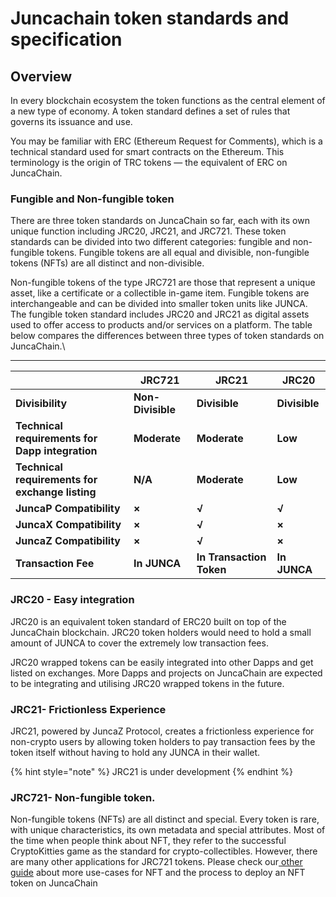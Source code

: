 # Juncachain token standards and specification

## **Overview**

In every blockchain ecosystem the token functions as the central element of a new type of economy. A token standard defines a set of rules that governs its issuance and use.

You may be familiar with ERC (Ethereum Request for Comments), which is a technical standard used for smart contracts on the Ethereum. This terminology is the origin of TRC tokens — the equivalent of ERC on JuncaChain.

### **Fungible and Non-fungible token**

There are three token standards on JuncaChain so far, each with its own unique function including JRC20, JRC21, and JRC721. These token standards can be divided into two different categories: fungible and non-fungible tokens. Fungible tokens are all equal and divisible, non-fungible tokens (NFTs) are all distinct and non-divisible.

Non-fungible tokens of the type JRC721 are those that represent a unique asset, like a certificate or a collectible in-game item. Fungible tokens are interchangeable and can be divided into smaller token units like JUNCA. The fungible token standard includes JRC20 and JRC21 as digital assets used to offer access to products and/or services on a platform. The table below compares the differences between three types of token standards on JuncaChain.\
****

|                                                 | **JRC721**        | **JRC21**                | **JRC20**     |
| ----------------------------------------------- | ----------------- | ------------------------ | ------------- |
| **Divisibility**                                | **Non-Divisible** | **Divisible**            | **Divisible** |
| **Technical requirements for Dapp integration** | **Moderate**      | **Moderate**             | **Low**       |
| **Technical requirements for exchange listing** | **N/A**           | **Moderate**             | **Low**       |
| **JuncaP Compatibility**                         | **×**             | **√**                    | **√**         |
| **JuncaX Compatibility**                         | **×**             | **√**                    | **×**         |
| **JuncaZ Compatibility**                         | **×**             | **√**                    | **×**         |
| **Transaction Fee**                             | **In JUNCA**       | **In Transaction Token** | **In JUNCA**   |

### **JRC20 - Easy integration**

JRC20 is an equivalent token standard of ERC20 built on top of the JuncaChain blockchain. JRC20 token holders would need to hold a small amount of JUNCA to cover the extremely low transaction fees.

JRC20 wrapped tokens can be easily integrated into other Dapps and get listed on exchanges. More Dapps and projects on JuncaChain are expected to be integrating and utilising JRC20 wrapped tokens in the future.


### **JRC21- Frictionless Experience**

JRC21, powered by JuncaZ Protocol, creates a frictionless experience for non-crypto users by allowing token holders to pay transaction fees by the token itself without having to hold any JUNCA in their wallet.

{% hint style="note" %}
JRC21 is under development
{% endhint %}

### **JRC721- Non-fungible token.**

Non-fungible tokens (NFTs) are all distinct and special. Every token is rare, with unique characteristics, its own metadata and special attributes. Most of the time when people think about NFT, they refer to the successful CryptoKitties game as the standard for crypto-collectibles. However, there are many other applications for JRC721 tokens. Please check our[ other guide](https://medium.com/JuncaChain/how-to-deploy-nft-tokens-on-JuncaChain-fe476a68594d) about more use-cases for NFT and the process to deploy an NFT token on JuncaChain

